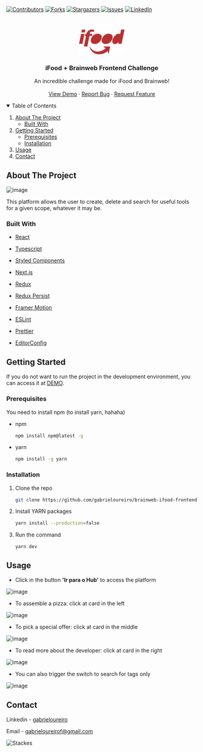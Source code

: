 
[![Contributors][contributors-shield]][contributors-url]
[![Forks][forks-shield]][forks-url]
[![Stargazers][stars-shield]][stars-url]
[![Issues][issues-shield]][issues-url]
[![LinkedIn][linkedin-shield]][linkedin-url]


<!-- PROJECT -->
<br />
<p align="center">

  <img src="/public/images/ifood.png" alt="ifood" width="120" height="65">

  <h3 align="center">iFood + Brainweb Frontend Challenge</h3>

  <p align="center">
      An incredible challenge made for iFood and Brainweb!
    <br />
    <br />
    <a href="https://brainweb-ifood-frontend-challenge.vercel.app/">View Demo</a>
    ·
    <a href="https://github.com/gabrieloureiro/brainweb-ifood-frontend-challenge/issues">Report Bug</a>
    ·
    <a href="https://github.com/gabrieloureiro/brainweb-ifood-frontend-challenge/issues">Request Feature</a>
  </p>
</p>



<!-- TABLE OF CONTENTS -->
<details open="open">
  <summary>Table of Contents</summary>
  <ol>
    <li>
      <a href="#about-the-project">About The Project</a>
      <ul>
        <li><a href="#built-with">Built With</a></li>
      </ul>
    </li>
    <li>
      <a href="#getting-started">Getting Started</a>
      <ul>
        <li><a href="#prerequisites">Prerequisites</a></li>
        <li><a href="#installation">Installation</a></li>
      </ul>
    </li>
    <li><a href="#usage">Usage</a></li>
    <li><a href="#contact">Contact</a></li>
  </ol>
</details>



<!-- ABOUT THE PROJECT -->
## About The Project

![image](https://user-images.githubusercontent.com/39869298/109377454-460d9200-78aa-11eb-87a6-7d6ddd4105ff.png)

This platform allows the user to create, delete and search for useful tools for a given scope, whatever it may be.
### Built With

* [React](https://reactjs.org/)
* [Typescript](https://www.typescriptlang.org/)
* [Styled Components](https://styled-components.com/)
* [Next.js](https://nextjs.org/)
* [Redux](https://react-redux.js.org/)
* [Redux Persist](https://github.com/rt2zz/redux-persist)
* [Framer Motion](https://www.framer.com/api/motion/)

* [ESLint](https:///)
* [Prettier](https://)
* [EditorConfig](https://)


<!-- GETTING STARTED -->
## Getting Started

If you do not want to run the project in the development environment, you can access it at [DEMO](https://brainweb-ifood-frontend-challenge.vercel.app/).

### Prerequisites

You need to install npm (to install yarn, hahaha)

* npm
  ```sh
  npm install npm@latest -g
  ```

* yarn
  ```sh
  npm install -g yarn
  ```

### Installation

1. Clone the repo
   ```sh
   git clone https://github.com/gabrieloureiro/brainweb-ifood-frontend-challenge.git
   ```
2. Install YARN packages
   ```sh
   yarn install --production=false
   ```
3. Run the command
   ```JS
   yarn dev
   ```


<!-- USAGE EXAMPLES -->
## Usage

* Click in the button <strong>'Ir para o Hub'</strong> to access the platform

![image](https://user-images.githubusercontent.com/39869298/109377229-ba473600-78a8-11eb-8b2d-fafe0f991a98.png)

* To assemble a pizza: click at card in the left

![image](https://user-images.githubusercontent.com/39869298/109377490-8240f280-78aa-11eb-8eed-1ee1460f23d5.png)

* To pick a special offer: click at card in the middle

![image](https://user-images.githubusercontent.com/39869298/109377256-f4183c80-78a8-11eb-9456-a361274bbbca.png)

* To read more about the developer: click at card in the right

![image](https://user-images.githubusercontent.com/39869298/109377490-8240f280-78aa-11eb-8eed-1ee1460f23d5.png)

* You can also trigger the switch to search for tags only

![image](https://user-images.githubusercontent.com/39869298/108785559-6ce96280-7550-11eb-8dae-0a447507afe3.png)

<!-- CONTACT -->
## Contact

Linkedin - [gabrieloureiro](https://linkedin.com/in/gabrieloureiro)


Email - [gabrieloureirof@gmail.com](mailto:gabrieloureirof@gmail.com)


![Stackes][stacks]


<!-- MARKDOWN LINKS & IMAGES -->
<!-- https://www.markdownguide.org/basic-syntax/#reference-style-links -->
[contributors-shield]: https://img.shields.io/github/contributors/gabrieloureiro/brainweb-ifood-frontend-challenge.svg?style=for-the-badge
[contributors-url]: https://github.com/gabrieloureiro/brainweb-ifood-frontend-challenge/graphs/contributors
[forks-shield]: https://img.shields.io/github/forks/gabrieloureiro/brainweb-ifood-frontend-challenge.svg?style=for-the-badge
[forks-url]: https://github.com/gabrieloureiro/brainweb-ifood-frontend-challenge/network/members
[stars-shield]: https://img.shields.io/github/stars/gabrieloureiro/brainweb-ifood-frontend-challenge.svg?style=for-the-badge
[stars-url]: https://github.com/gabrieloureiro/brainweb-ifood-frontend-challenge/stargazers
[issues-shield]: https://img.shields.io/github/issues/gabrieloureiro/brainweb-ifood-frontend-challenge.svg?style=for-the-badge
[issues-url]: https://github.com/gabrieloureiro/brainweb-ifood-frontend-challenge/issues
[linkedin-shield]: https://img.shields.io/badge/-LinkedIn-black.svg?style=for-the-badge&logo=linkedin&colorB=555
[linkedin-url]: https://linkedin.com/in/gabrieloureiro
[product-screenshot]: images/screenshot.png

[stacks]: https://user-images.githubusercontent.com/39869298/108784490-475b5980-754e-11eb-8ddd-059aebfac5af.png
